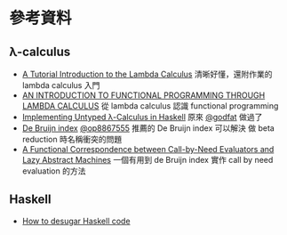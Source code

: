 # 參考資料

## λ-calculus

* [A Tutorial Introduction to the Lambda Calculus](http://www.inf.fu-berlin.de/inst/ag-ki/rojas_home/documents/tutorials/lambda.pdf) 清晰好懂，還附作業的 lambda calculus 入門
* [AN INTRODUCTION TO FUNCTIONAL PROGRAMMING THROUGH LAMBDA CALCULUS](http://www.cs.rochester.edu/~brown/173/readings/LCBook.pdf) 從 lambda calculus 認識 functional programming
* [Implementing Untyped λ-Calculus in Haskell](http://www.godfat.org/slide/2012-05-08-lambda-draft.pdf) 原來 [@godfat](https://github.com/godfat) 做過了
* [De Bruijn index](https://www.wikiwand.com/en/De_Bruijn_index) [@op8867555](https://github.com/op8867555) 推薦的 De Bruijn index 可以解決 做 beta reduction 時名稱衝突的問題
* [A Functional Correspondence between Call-by-Need Evaluators and Lazy Abstract Machines](http://www.brics.dk/RS/04/3/BRICS-RS-04-3.pdf) 一個有用到 de Bruijn index 實作 call by need evaluation 的方法

## Haskell

* [How to desugar Haskell code](http://www.haskellforall.com/2014/10/how-to-desugar-haskell-code.html)
